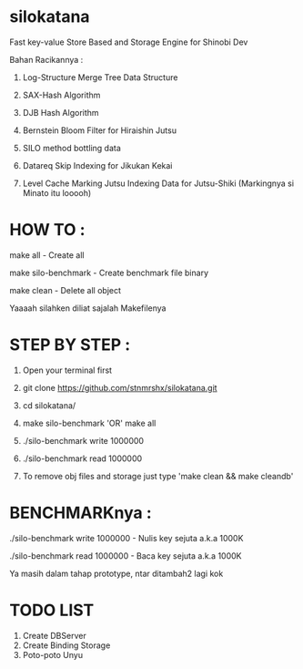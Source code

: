 silokatana
==========

Fast key-value Store Based and Storage Engine for Shinobi Dev

Bahan Racikannya : 

1. Log-Structure Merge Tree Data Structure

2. SAX-Hash Algorithm

3. DJB Hash Algorithm

4. Bernstein Bloom Filter for Hiraishin Jutsu

5. SILO method bottling data

6. Datareq Skip Indexing for Jikukan Kekai

7. Level Cache Marking Jutsu Indexing Data for Jutsu-Shiki (Markingnya si Minato itu looooh)  


HOW TO :
========

make all - Create all

make silo-benchmark - Create benchmark file binary

make clean - Delete all object

Yaaaah silahken diliat sajalah Makefilenya


STEP BY STEP :
==============

1. Open your terminal first

2. git clone https://github.com/stnmrshx/silokatana.git

3. cd silokatana/

4. make silo-benchmark 'OR' make all

5. ./silo-benchmark write 1000000

6. ./silo-benchmark read 1000000

5. To remove obj files and storage just type 'make clean && make cleandb'


BENCHMARKnya :
==============
./silo-benchmark write 1000000 - Nulis key sejuta a.k.a 1000K

./silo-benchmark read 1000000 - Baca key sejuta a.k.a 1000K

Ya masih dalam tahap prototype, ntar ditambah2 lagi kok



TODO LIST
==========
1. Create DBServer
2. Create Binding Storage
3. Poto-poto Unyu

